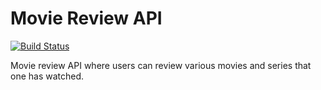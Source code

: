 # Movie Review API

[![Build Status](https://travis-ci.org/khwilo/movie-api.svg?branch=master)](https://travis-ci.org/khwilo/movie-api)

Movie review API where users can review various movies and series that one has watched.
